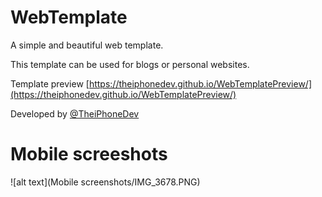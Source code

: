 # WebTemplate
A simple and beautiful web template.

This template can be used for blogs or personal websites.

Template preview [https://theiphonedev.github.io/WebTemplatePreview/](https://theiphonedev.github.io/WebTemplatePreview/)

Developed by [@TheiPhoneDev](https://twitter.com/TheiPhoneDev_)



# Mobile screeshots

![alt text](Mobile screenshots/IMG_3678.PNG)
